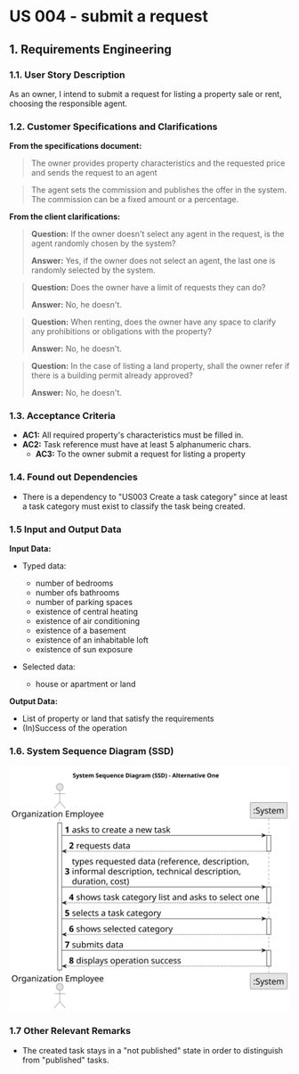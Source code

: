 # US 004 - submit a request

## 1. Requirements Engineering


### 1.1. User Story Description

As an owner, I intend to submit a request for listing a property sale or rent,
choosing the responsible agent.

### 1.2. Customer Specifications and Clarifications 


**From the specifications document:**

>	The owner provides property characteristics and the requested price and sends the request to an agent

>	The agent sets the commission and publishes the offer in the system. The commission can be a fixed amount or a percentage.


**From the client clarifications:**

> **Question:** If the owner doesn't select any agent in the request, is the agent randomly chosen by the system? 
>  
> **Answer:** Yes, if the owner does not select an agent, the last one is randomly selected by the system.


> **Question:** Does the owner have a limit of requests they can do?
>  
> **Answer:** No, he doesn't.


> **Question:** When renting, does the owner have any space to clarify any prohibitions or obligations with the property?
>
> **Answer:** No, he doesn't.


> **Question:** In the case of listing a land property, shall the owner refer if there is a building permit already approved?
>
> **Answer:** No, he doesn't.
>

### 1.3. Acceptance Criteria


* **AC1:** All required property's characteristics must be filled in.
* **AC2:** Task reference must have at least 5 alphanumeric chars.
  * **AC3:** To the owner submit a request for listing a property 


### 1.4. Found out Dependencies


* There is a dependency to "US003 Create a task category" since at least a task category must exist to classify the task being created.


### 1.5 Input and Output Data


**Input Data:**

* Typed data:
  * number of bedrooms
  * number ofs bathrooms
  * number of parking spaces
  * existence of central heating
  * existence of air conditioning
  * existence of a basement
  * existence of an inhabitable loft
  * existence of sun exposure
	
* Selected data:
	* house or apartment or land 


**Output Data:**

* List of property or land that satisfy the requirements
* (In)Success of the operation

### 1.6. System Sequence Diagram (SSD)

![System Sequence Diagram - Alternative One](svg/us006-system-sequence-diagram-alternative-one.svg)

### 1.7 Other Relevant Remarks

* The created task stays in a "not published" state in order to distinguish from "published" tasks.